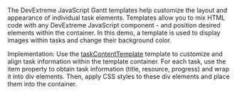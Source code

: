 The DevExtreme JavaScript Gantt templates help customize the layout and appearance of individual task elements. Templates allow you to mix HTML code with any DevExtreme JavaScript component - and position desired elements within the container. In this demo, a template is used to display images within tasks and change their background color.
<!--split-->

Implementation: Use the [taskContentTemplate](/Documentation/ApiReference/UI_Components/dxGantt/Configuration/#taskContentTemplate) template to customize and align task information within the template container. For each task, use the item property to obtain task information (title, resource, progress) and wrap it into div elements. Then, apply CSS styles to these div elements and place them into the container.
